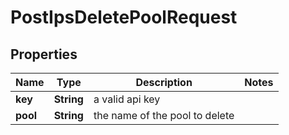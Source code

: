 

# PostIpsDeletePoolRequest


## Properties

| Name | Type | Description | Notes |
|------------ | ------------- | ------------- | -------------|
|**key** | **String** | a valid api key |  |
|**pool** | **String** | the name of the pool to delete |  |



